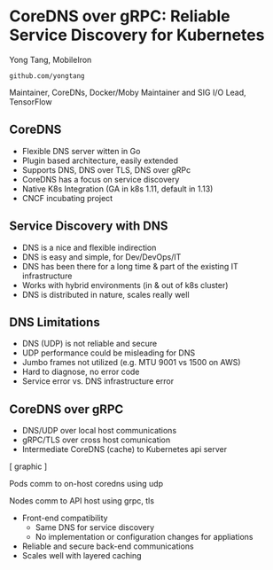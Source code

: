 # CoreDNS over gRPC: Reliable Service Discovery for Kubernetes

Yong Tang, MobileIron

`github.com/yongtang`

Maintainer, CoreDNs, Docker/Moby
Maintainer and SIG I/O Lead, TensorFlow

## CoreDNS
- Flexible DNS server witten in Go
- Plugin based architecture, easily extended
- Supports DNS, DNS over TLS, DNS over gRPc
- CoreDNS has a focus on service discovery
- Native K8s Integration (GA in k8s 1.11, default in 1.13)
- CNCF incubating project

## Service Discovery with DNS
- DNS is a nice and flexible indirection
- DNS is easy and simple, for Dev/DevOps/IT
- DNS has been there for a long time & part of the existing IT infrastructure
- Works with hybrid environments (in & out of k8s cluster)
- DNS is distributed in nature, scales really well

## DNS Limitations
- DNS (UDP) is not reliable and secure
- UDP performance could be misleading for DNS
- Jumbo frames not utilized (e.g. MTU 9001 vs 1500 on AWS)
- Hard to diagnose, no error code
- Service error vs. DNS infrastructure error

## CoreDNS over gRPC
- DNS/UDP over local host communications
- gRPC/TLS over cross host comunication
- Intermediate CoreDNS (cache) to Kubernetes api server

[ graphic ]

Pods comm to on-host coredns using udp

Nodes comm to API host using grpc, tls


- Front-end compatibility
    - Same DNS for service discovery
    - No implementation or configuration changes for appliations
- Reliable and secure back-end communications
- Scales well with layered caching

